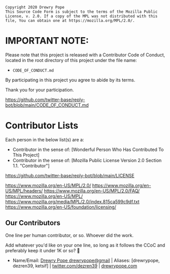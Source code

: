     Copyright 2020 Drewry Pope
    This Source Code Form is subject to the terms of the Mozilla Public
    License, v. 2.0. If a copy of the MPL was not distributed with this
    file, You can obtain one at https://mozilla.org/MPL/2.0/.

# IMPORTANT NOTE:
Please note that this project is released with a
Contributor Code of Conduct, located in the root
directory of this project under the file name:

 - `CODE_OF_CONDUCT.md`

By participating in this project you agree to abide by its terms.

Thank you for your participation.

https://github.com/twitter-base/reply-bot/blob/main/CODE_OF_CONDUCT.md

# Contributor Lists

Each person in the below list(s) are a:
- Contributor in the sense of: [Wonderful Person Who Has Contributed To This Project]
- Contributor in the sense of: [Mozilla Public License Version 2.0 Section 1.1. "Contributor"]

https://github.com/twitter-base/reply-bot/blob/main/LICENSE

https://www.mozilla.org/en-US/MPL/2.0/
https://www.mozilla.org/en-US/MPL/headers/
https://www.mozilla.org/en-US/MPL/2.0/FAQ/
https://www.mozilla.org/en-US/MPL/
https://www.mozilla.org/media/MPL/2.0/index.815ca599c9df.txt
https://www.mozilla.org/en-US/foundation/licensing/

## Our Contributors

One line per human contributor, or so. Whoever did the work.

Add whatever you'd like on your one line, so long as it follows the CCoC and preferably keep it under 1K or so? 🤷 

 - Name/Email: [Drewry Pope <drewrypope@gmail>](drewrypope@gmail.com) | Aliases: [drewrypope, dezren39, ketsif] | [twitter.com/dezren39](twitter.com/dezren39) | [drewrypope.com](drewrypope.com) 
